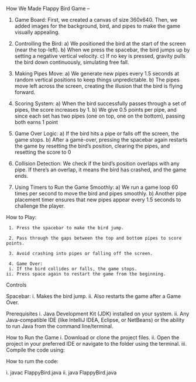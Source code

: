 How We Made Flappy Bird Game –


1.	Game Board:
First, we created a canvas of size 360x640. Then, we added images for the background, bird, and pipes to make the game visually appealing.


2.	Controlling the Bird:
a)	We positioned the bird at the start of the screen (near the top-left).
b)	When we press the spacebar, the bird jumps up by setting a negative vertical velocity.
c)	If no key is pressed, gravity pulls the bird down continuously, simulating free fall.


3.	Making Pipes Move:
a)	We generate new pipes every 1.5 seconds at random vertical positions to keep things unpredictable.
b)	The pipes move left across the screen, creating the illusion that the bird is flying forward.


4.	Scoring System:
a)	When the bird successfully passes through a set of pipes, the score increases by 1.
b)	We give 0.5 points per pipe, and since each set has two pipes (one on top, one on the bottom), passing both earns 1 point


5.	Game Over Logic:
a)	If the bird hits a pipe or falls off the screen, the game stops.
b)	After a game-over, pressing the spacebar again restarts the game by resetting the bird’s position, clearing the pipes, and resetting the score to 0


6.	Collision Detection: We check if the bird’s position overlaps with any pipe. If there’s an overlap, it means the bird has crashed, and the game ends.


7.	Using Timers to Run the Game Smoothly:
a)	We run a game loop 60 times per second to move the bird and pipes smoothly.
b)	Another pipe placement timer ensures that new pipes appear every 1.5 seconds to challenge the player.

How to Play:


     1.	Press the spacebar to make the bird jump.

     2.	Pass through the gaps between the top and bottom pipes to score    points.

     3.	Avoid crashing into pipes or falling off the screen.

     4.	Game Over:
     i.	If the bird collides or falls, the game stops.
    ii.	Press space again to restart the game from the beginning.



Controls

Spacebar:
     i.	Makes the bird jump.
    ii.	Also restarts the game after a Game Over.



Prerequisites
     i.	Java Development Kit (JDK) installed on your system.
    ii.	Any Java-compatible IDE (like IntelliJ IDEA, Eclipse, or NetBeans) or the ability to run Java from the command line/terminal.



How to Run the Game
     i.	Download or clone the project files.
    ii.	Open the project in your preferred IDE or navigate to the folder using the terminal.
   iii.	Compile the code using:



How to rum the code:

i.	javac FlappyBird.java 
ii.	java FlappyBird.java

